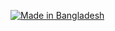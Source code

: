 <p align="left">

<a href="#"><img title="Made in Bangladesh " src="https://img.shields.io/badge/MADE%20IN-Bangladesh-green?colorA=%23ff0000&colorB=%23017e40&style=for-the-badge"></a>





















